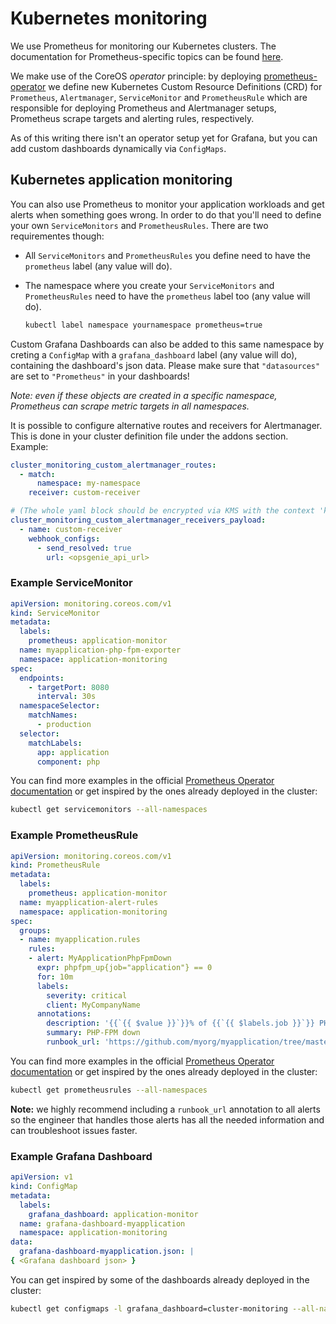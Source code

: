 # Kubernetes monitoring

We use Prometheus for monitoring our Kubernetes clusters.
The documentation for Prometheus-specific topics can be found [here](../tools/prometheus.md).

We make use of the CoreOS _operator_ principle: by deploying [prometheus-operator](https://github.com/coreos/prometheus-operator) we define new Kubernetes Custom Resource Definitions (CRD) for `Prometheus`, `Alertmanager`, `ServiceMonitor` and `PrometheusRule` which are responsible for deploying Prometheus and Alertmanager setups, Prometheus scrape targets and alerting rules, respectively.

As of this writing there isn't an operator setup yet for Grafana, but you can add custom dashboards dynamically via `ConfigMaps`.

## Kubernetes application monitoring

You can also use Prometheus to monitor your application workloads and get alerts when something goes wrong. In order to do that you'll need to define your own `ServiceMonitors` and `PrometheusRules`. There are two requirementes though:

- All `ServiceMonitors` and `PrometheusRules` you define need to have the `prometheus` label (any value will do).
- The namespace where you create your `ServiceMonitors` and `PrometheusRules` need to have the `prometheus` label too (any value will do).

   ```bash
   kubectl label namespace yournamespace prometheus=true
   ```

Custom Grafana Dashboards can also be added to this same namespace by creting a `ConfigMap` with a `grafana_dashboard` label (any value will do), containing the dashboard's json data. Please make sure that `"datasources"` are set to `"Prometheus"` in your dashboards!

*Note: even if these objects are created in a specific namespace, Prometheus can scrape metric targets in all namespaces.*

It is possible to configure alternative routes and receivers for Alertmanager. This is done in your cluster definition file under the addons section. Example:

   ```yaml
   cluster_monitoring_custom_alertmanager_routes:
     - match:
         namespace: my-namespace
       receiver: custom-receiver
   ```

   ```yaml
   # (The whole yaml block should be encrypted via KMS with the context 'k8s_stack=secrets')
   cluster_monitoring_custom_alertmanager_receivers_payload:
     - name: custom-receiver
       webhook_configs:
         - send_resolved: true
           url: <opsgenie_api_url>
   ```

### Example ServiceMonitor

```yaml
apiVersion: monitoring.coreos.com/v1
kind: ServiceMonitor
metadata:
  labels:
    prometheus: application-monitor
  name: myapplication-php-fpm-exporter
  namespace: application-monitoring
spec:
  endpoints:
    - targetPort: 8080
      interval: 30s
  namespaceSelector:
    matchNames:
      - production
  selector:
    matchLabels:
      app: application
      component: php
```

You can find more examples in the official [Prometheus Operator documentation](https://github.com/coreos/prometheus-operator/tree/master/Documentation/user-guides) or get inspired by the ones already deployed in the cluster:

```bash
kubectl get servicemonitors --all-namespaces
```

### Example PrometheusRule

```yaml
apiVersion: monitoring.coreos.com/v1
kind: PrometheusRule
metadata:
  labels:
    prometheus: application-monitor
  name: myapplication-alert-rules
  namespace: application-monitoring
spec:
  groups:
  - name: myapplication.rules
    rules:
    - alert: MyApplicationPhpFpmDown
      expr: phpfpm_up{job="application"} == 0
      for: 10m
      labels:
        severity: critical
        client: MyCompanyName
      annotations:
        description: '{{`{{ $value }}`}}% of {{`{{ $labels.job }}`}} PHP-FPM are down!'
        summary: PHP-FPM down
        runbook_url: 'https://github.com/myorg/myapplication/tree/master/runbook.md#alert-name-myapplicationphpfpmdown'
```

You can find more examples in the official [Prometheus Operator documentation](https://github.com/coreos/prometheus-operator/tree/master/Documentation/user-guides) or get inspired by the ones already deployed in the cluster:

```bash
kubectl get prometheusrules --all-namespaces
```

**Note:** we highly recommend including a `runbook_url` annotation to all alerts so the engineer that handles those alerts has all the needed information and can troubleshoot issues faster.

### Example Grafana Dashboard

```yaml
apiVersion: v1
kind: ConfigMap
metadata:
  labels:
    grafana_dashboard: application-monitor
  name: grafana-dashboard-myapplication
  namespace: application-monitoring
data:
  grafana-dashboard-myapplication.json: |
{ <Grafana dashboard json> }
```

You can get inspired by some of the dashboards already deployed in the cluster:

```bash
kubectl get configmaps -l grafana_dashboard=cluster-monitoring --all-namespaces
```
